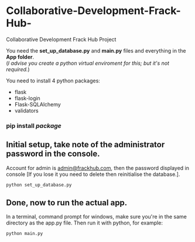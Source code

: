 # Collaborative-Development-Frack-Hub-
Collaborative Development Frack Hub Project


You need the **set_up_database.py** and **main.py** files and everything in the **App folder**.\
(*I advise you create a python virtual enviroment for this; but it's not required.*)

You need to install 4 python packages:
- flask
- flask-login
- Flask-SQLAlchemy
- validators

### pip install *package*

## Initial setup, take note of the administrator password in the console.
Account for admin is admin@frackhub.com, then the password displayed in console [If you lose it you need to delete then reinitialise the database.].
```
python set_up_database.py
```

## Done, now to run the actual app.
In a terminal, command prompt for windows, make sure you're in the same directory as the app.py file.
Then run it with python, for example:
```
python main.py
```
